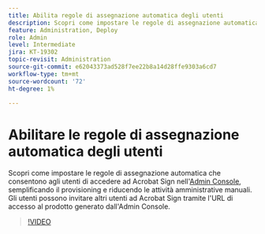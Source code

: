 ```yaml
---
title: Abilita regole di assegnazione automatica degli utenti
description: Scopri come impostare le regole di assegnazione automatica che consentono agli utenti di accedere ad Acrobat Sign nell'Admin Console
feature: Administration, Deploy
role: Admin
level: Intermediate
jira: KT-19302
topic-revisit: Administration
source-git-commit: e62043373ad528f7ee22b8a14d28ffe9303a6cd7
workflow-type: tm+mt
source-wordcount: '72'
ht-degree: 1%

---
```


# Abilitare le regole di assegnazione automatica degli utenti

Scopri come impostare le regole di assegnazione automatica che consentono agli utenti di accedere ad Acrobat Sign nell&#39;[Admin Console](https://adminconsole.adobe.com/), semplificando il provisioning e riducendo le attività amministrative manuali. Gli utenti possono invitare altri utenti ad Acrobat Sign tramite l&#39;URL di accesso al prodotto generato dall&#39;Admin Console.

>[!VIDEO](https://video.tv.adobe.com/v/3475292?quality=12&learn=on&hidetitle=true&captions=ita)